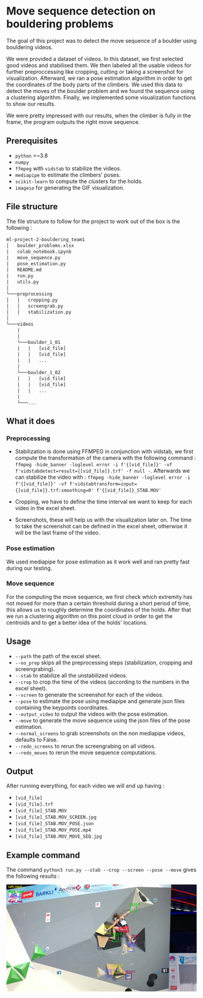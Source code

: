 # Move sequence detection on bouldering problems

The goal of this project was to detect the move sequence of a boulder using bouldering videos.

We were provided a dataset of videos. In this dataset, we first selected good videos and stabilised them. We then labeled all the usable videos for further preproccessing like cropping, cutting or taking a screenshot for visualization. Afterward, we ran a pose estimation algorithm in order to get the coordinates of the body parts of the climbers. We used this data to detect the moves of the boulder problem and we found the sequence using a clustering algorithm. Finally, we implemented some visualization functions to show our results.

We were pretty impressed with our results, when the climber is fully in the frame, the program outputs the right move sequence. 

## Prerequisites

* `python` =~3.8
* `numpy`
* `ffmpeg` with `vidstab` to stabilize the videos.
* `mediapipe` to estimate the climbers' poses.
* `scikit-learn` to compute the clusters for the holds.
* `imageio` for generating the GIF visualization.

## File structure

The file structure to follow for the project to work out of the box is the following :
```
ml-project-2-bouldering_team1
│   boulder_problems.xlsx
|   colab_notebook.ipynb
|   move_sequence.py
|   pose_estimation.py    
│   README.md
|   run.py    
|   utils.py    
│
└───preprocessing
│   │   cropping.py
│   │   screengrab.py
│   │   stabilization.py
│   
└───videos
    |
    |
    └───boulder_1_01
    |   |   [vid_file]
    |   |   [vid_file]
    |   |   ...
    |
    └───boulder_1_02
    |   |   [vid_file]
    |   |   [vid_file]
    |   |   ...
    |
    └───...
```

## What it does

### Preprocessing

* Stabilization is done using FFMPEG in conjunction with vidstab, we first compute the transformation of the camera with the following command :
`ffmpeg -hide_banner -loglevel error -i f'{[vid_file]}' -vf f'vidstabdetect=result={[vid_file]}.trf' -f null -`. Afterwards we can stabilize the video with : `ffmpeg -hide_banner -loglevel error -i f'{[vid_file]}' -vf f'vidstabtransform=input={[vid_file]}.trf:smoothing=0' f'{[vid_file]}_STAB.MOV'`

* Cropping, we have to define the time interval we want to keep for each video in the excel sheet.

* Screenshots, these will help us with the visualization later on. The time to take the screenshot can be defined in the excel sheet, otherwise it will be the last frame of the video.

### Pose estimation

We used mediapipe for pose estimation as it work well and ran pretty fast during our testing.

### Move sequence

For the computing the move sequence, we first check which extremity has not moved for more than a certain threshold during a short period of time, this allows us to roughly determine the coordinates of the holds. After that we run a clustering algorithm on this point cloud in order to get the centroids and to get a better idea of the holds' locations.

## Usage

* `--path` the path of the excel sheet.
* `--no_prep` skips all the preprocessing steps (stabilization, cropping and screengrabing).
* `--stab` to stabilize all the unstabilized videos.
* `--crop` to crop the time of the videos (according to the numbers in the excel sheet).
* `--screen` to generate the screenshot for each of the videos.
* `--pose` to estimate the pose using mediapipe and generate json files containing the keypoints coordinates.
* `--output_video` to output the videos with the pose estimation.
* `--move` to generate the move sequence using the json files of the pose estimation.
* `--normal_screens` to grab screenshots on the non mediapipe videos, defaults to False.
* `--redo_screens` to rerun the screengrabing on all videos.
* `--redo_moves` to rerun the move sequence computations.

## Output

After running everything, for each video we will end up having :

* `[vid_file]`
* `[vid_file].trf`
* `[vid_file]_STAB.MOV`
* `[vid_file]_STAB.MOV_SCREEN.jpg`
* `[vid_file]_STAB.MOV_POSE.json` 
* `[vid_file]_STAB.MOV_POSE.mp4` 
* `[vid_file]_STAB.MOV_MOVE_SEQ.jpg`

## Example command 

The command `python3 run.py --stab --crop --screen --pose --move` gives the following results :

![Example result](docs/res.jpg)

